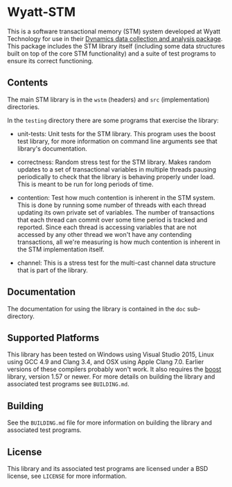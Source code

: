 # Wyatt-STM

This is a software transactional memory (STM) system developed at Wyatt Technology for use in their [Dynamics data collection and analysis package](http://www.wyatt.com/products/software/dynamics.html). This package includes the STM library itself (including some data structures built on top of the core STM functionality) and a suite of test programs to ensure its correct functioning. 

## Contents
The main STM library is in the `wstm` (headers) and `src` (implementation) directories.

In the `testing` directory there are some programs that exercise the library:

* unit-tests: Unit tests for the STM library. This program uses the boost test library, for more information on command line arguments see that library's documentation.

* correctness: Random stress test for the STM library. Makes random updates to a set of transactional variables in multiple threads pausing periodically to check that the library is behaving properly under load. This is meant to be run for long periods of time.

* contention: Test how much contention is inherent in the STM system. This is done by running some number of threads with each thread updating its own private set of variables. The number of transactions that each thread can commit over some time period is tracked and reported. Since each thread is accessing variables that are not accessed by any other thread we won't have any contending transactions, all we're measuring is how much contention is inherent in the STM implementation itself.

* channel: This is a stress test for the multi-cast channel data structure that is part of the library.

## Documentation
The documentation for using the library is contained in the `doc` sub-directory.

## Supported Platforms
This library has been tested on Windows using Visual Studio 2015, Linux using GCC 4.9 and Clang 3.4, and OSX using Apple Clang 7.0. Earlier versions of these compilers probably won't work. It also requires the [boost](http:boost.org) library, version 1.57 or newer. For more details on building the library and associated test programs see `BUILDING.md`. 

## Building
See the `BUILDING.md` file for more information on building the library and associated test programs.

## License
This library and its associated test programs are licensed under a BSD license, see `LICENSE` for more information. 
